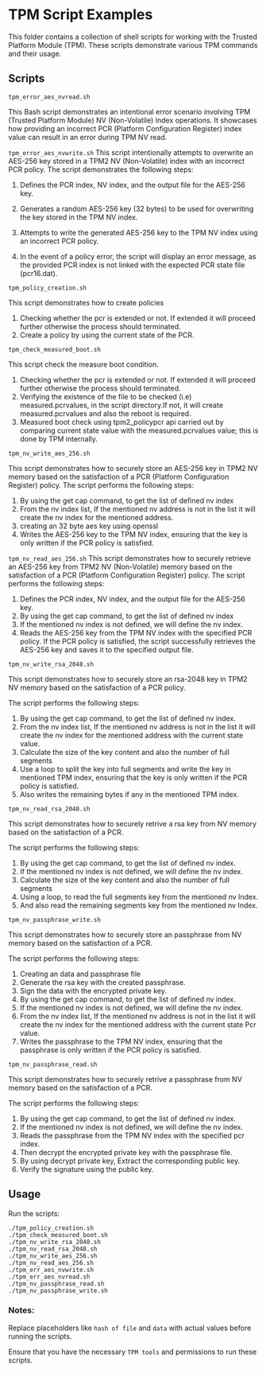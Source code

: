 # TPM Script Examples
This folder contains a collection of shell scripts for working with the Trusted Platform Module (TPM). These scripts demonstrate various TPM commands and their usage.

## Scripts

`tpm_error_aes_nvread.sh` 

This Bash script demonstrates an intentional error scenario involving TPM (Trusted Platform Module) NV (Non-Volatile) Index operations. It showcases how providing an incorrect PCR (Platform Configuration Register) index value can result in an error during TPM NV read.

`tpm_error_aes_nvwrite.sh` 
This script intentionally attempts to overwrite an AES-256 key stored in a TPM2 NV (Non-Volatile) index with an incorrect PCR policy. The script demonstrates the following steps:

1. Defines the PCR index, NV index, and the output file for the AES-256 key.

2. Generates a random AES-256 key (32 bytes) to be used for overwriting the key stored in the TPM NV index.

3. Attempts to write the generated AES-256 key to the TPM NV index using an incorrect PCR policy.

4. In the event of a policy error, the script will display an error message, as the provided PCR index is not linked with the expected PCR state file (pcr16.dat).

`tpm_policy_creation.sh`

This script demonstrates how to create policies

1. Checking whether the pcr is extended or not. If extended it will proceed further otherwise the process should terminated.
2. Create a policy by using the current state of the PCR.

`tpm_check_measured_boot.sh`

This script check the measure boot condition. 

1. Checking whether the pcr is extended or not. If extended it will proceed further otherwise the process should terminated.
2. Verifying the existence of the file to be checked (i.e) measured.pcrvalues, in the script directory.If not, it will create measured.pcrvalues and also the reboot is required.
3. Measured boot check using tpm2_policypcr api carried out by comparing current state value with the measured.pcrvalues value; this is done by TPM internally.

`tpm_nv_write_aes_256.sh`

This script demonstrates how to securely store an AES-256 key in TPM2 NV memory based on the satisfaction of a PCR (Platform Configuration Register) policy. The script performs the following steps:

1. By using the get cap command, to get the list of defined nv index
2. From the nv index list, If the mentioned nv address is not in the list it will create the nv index for the mentioned address.
3. creating an 32 byte aes key using openssl
4. Writes the AES-256 key to the TPM NV index, ensuring that the key is only written if the PCR policy is satisfied.

`tpm_nv_read_aes_256.sh`
This script demonstrates how to securely retrieve an AES-256 key from TPM2 NV (Non-Volatile) memory based on the satisfaction of a PCR (Platform Configuration Register) policy. The script performs the following steps:

1. Defines the PCR index, NV index, and the output file for the AES-256 key. 
2. By using the get cap command, to get the list of defined nv index
3. If the mentioned nv index is not defined, we will define the nv index.
4. Reads the AES-256 key from the TPM NV index with the specified PCR policy. If the PCR policy is satisfied, the script successfully retrieves the AES-256 key and saves it to the specified output file.

`tpm_nv_write_rsa_2048.sh`

This script demonstrates how to securely store an rsa-2048 key in TPM2 NV memory based on the satisfaction of a PCR policy.

The script performs the following steps:

1. By using the get cap command, to get the list of defined nv index.
2. From the nv index list, If the mentioned nv address is not in the list it will create the nv index for the mentioned address with the current state value.
3. Calculate the size of the key content and also the number of full segments
4. Use a loop to split the key into full segments and write the key in mentioned TPM index, ensuring that the key is only written if the PCR policy is satisfied.
5. Also writes the remaining bytes if any in the mentioned TPM index.

`tpm_nv_read_rsa_2048.sh`

This script demonstrates how to securely retrive a rsa key from NV memory based on the satisfaction of a PCR.

The script performs the following steps:

1. By using the get cap command, to get the list of defined nv index.
2. If the mentioned nv index is not defined, we will define the nv index.
3. Calculate the size of the key content and also the number of full segments
4. Using a loop,  to read the full segments key from the mentioned nv Index.
5. And also read the remaining segments key from the mentioned nv Index.

`tpm_nv_passphrase_write.sh`

This script demonstrates how to securely store an passphrase from NV memory based on the satisfaction of a PCR.

The script performs the following steps:

1. Creating an data and passphrase file
2. Generate the rsa key with the created passphrase.
3. Sign the data with the encrypted private key.
4. By using the get cap command, to get the list of defined nv index.
5. If the mentioned nv index is not defined, we will define the nv index.
6. From the nv index list, If the mentioned nv address is not in the list it will create the nv index for the mentioned address with the current state Pcr value.
6. Writes the passphrase to the TPM NV index, ensuring that the passphrase is only written if the PCR policy is satisfied.

`tpm_nv_passphrase_read.sh`

This script demonstrates how to securely retrive a passphrase from NV memory based on the satisfaction of a PCR.

The script performs the following steps:

1. By using the get cap command, to get the list of defined nv index.
2. If the mentioned nv index is not defined, we will define the nv index.
3. Reads the passphrase from the TPM NV index with the specified pcr index.
4. Then decrypt the encrypted private key with the passphrase file.
5. By using decrypt private key, Extract the corresponding public key.
6. Verify the signature using the public key.

## Usage
Run the scripts:
```
./tpm_policy_creation.sh
./tpm_check_measured_boot.sh
./tpm_nv_write_rsa_2048.sh
./tpm_nv_read_rsa_2048.sh
./tpm_nv_write_aes_256.sh
./tpm_nv_read_aes_256.sh
./tpm_err_aes_nvwrite.sh
./tpm_err_aes_nvread.sh
./tpm_nv_passphrase_read.sh
./tpm_nv_passphrase_write.sh
```

### Notes:
Replace placeholders like `hash of file` and `data` with actual values before running the scripts.

Ensure that you have the necessary `TPM tools` and permissions to run these scripts.
